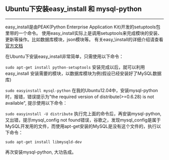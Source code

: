 ## Ubuntu下安装easy_install 和 mysql-python

-----------------------------------------------------------------

easy\_install是由PEAK(Python Enterprise Application Kit)开发的setuptools包里带的一个命令。
使用easy\_install实际上是调用setuptools来完成模块的安装、更新等操作。比如数据库模块，json模块等。
有关easy_\install的详细介绍请查看[官方文档](http://peak.telecommunity.com/DevCenter/EasyInstall)

在Ubuntu下安装easy\_install非常简单，只需使用以下命令：

`sudo apt-get install python-setuptools`
安装完成以后，就可以利用easy\_install 安装需要的模块，以数据库模块为例(假设已经安装好了MySQL数据库)

`sudo easyinstall mysql-python`
在我的Ubuntu12.04中，安装mysql-python时，报错，错误提示为"the required version of distribute(>=0.6.28) is not available", 提示使用以下命令：

`sudo easyinstall -U distribute`
执行完上面的命令后，再安装mysql-python, 又出错，提示mysql_config not found错误，谷歌之，发现mysql\_config是属于MySQL开发用的文件，而使用apt-get安装的MySQL是没有这个文件的，执行以下命令：

`sudo apt-get install libmysqld-dev`

再次安装mysql-python, 大功告成。



